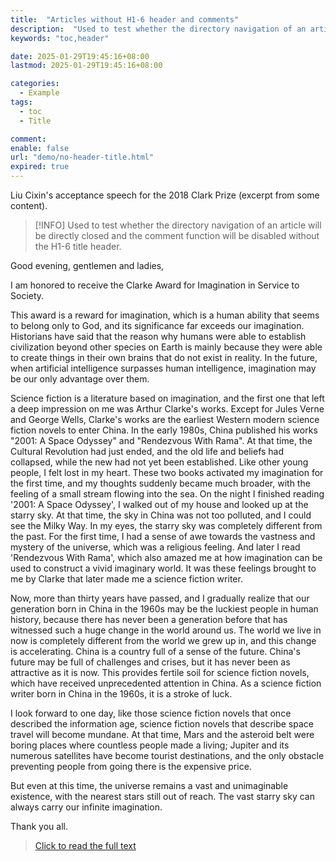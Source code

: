 ```yaml
---
title:  "Articles without H1-6 header and comments"
description:  "Used to test whether the directory navigation of an article will be directly closed and the comment function will be disabled without the H1-6 title header"
keywords: "toc,header"

date: 2025-01-29T19:45:16+08:00
lastmod: 2025-01-29T19:45:16+08:00

categories:
  - Example
tags:
  - toc
  - Title

comment:
enable: false
url: "demo/no-header-title.html"
expired: true
---
```


Liu Cixin's acceptance speech for the 2018 Clark Prize (excerpt from some content).

> [!INFO]
> Used to test whether the directory navigation of an article will be directly closed and the comment function will be disabled without the H1-6 title header.

<!--more-->

Good evening, gentlemen and ladies,

I am honored to receive the Clarke Award for Imagination in Service to Society.

This award is a reward for imagination, which is a human ability that seems to belong only to God, and its significance far exceeds our imagination. Historians have said that the reason why humans were able to establish civilization beyond other species on Earth is mainly because they were able to create things in their own brains that do not exist in reality. In the future, when artificial intelligence surpasses human intelligence, imagination may be our only advantage over them.

Science fiction is a literature based on imagination, and the first one that left a deep impression on me was Arthur Clarke's works. Except for Jules Verne and George Wells, Clarke's works are the earliest Western modern science fiction novels to enter China. In the early 1980s, China published his works "2001: A Space Odyssey" and "Rendezvous With Rama". At that time, the Cultural Revolution had just ended, and the old life and beliefs had collapsed, while the new had not yet been established. Like other young people, I felt lost in my heart. These two books activated my imagination for the first time, and my thoughts suddenly became much broader, with the feeling of a small stream flowing into the sea. On the night I finished reading '2001: A Space Odyssey', I walked out of my house and looked up at the starry sky. At that time, the sky in China was not too polluted, and I could see the Milky Way. In my eyes, the starry sky was completely different from the past. For the first time, I had a sense of awe towards the vastness and mystery of the universe, which was a religious feeling. And later I read 'Rendezvous With Rama', which also amazed me at how imagination can be used to construct a vivid imaginary world. It was these feelings brought to me by Clarke that later made me a science fiction writer.

Now, more than thirty years have passed, and I gradually realize that our generation born in China in the 1960s may be the luckiest people in human history, because there has never been a generation before that has witnessed such a huge change in the world around us. The world we live in now is completely different from the world we grew up in, and this change is accelerating. China is a country full of a sense of the future. China's future may be full of challenges and crises, but it has never been as attractive as it is now. This provides fertile soil for science fiction novels, which have received unprecedented attention in China. As a science fiction writer born in China in the 1960s, it is a stroke of luck.

I look forward to one day, like those science fiction novels that once described the information age, science fiction novels that describe space travel will become mundane. At that time, Mars and the asteroid belt were boring places where countless people made a living; Jupiter and its numerous satellites have become tourist destinations, and the only obstacle preventing people from going there is the expensive price.

But even at this time, the universe remains a vast and unimaginable existence, with the nearest stars still out of reach. The vast starry sky can always carry our infinite imagination.

Thank you all.


> [Click to read the full text](https://weread.qq.com/web/reader/ce032b305a9bc1ce0b0dd2akecc32f3013eccbc87e4b62e)